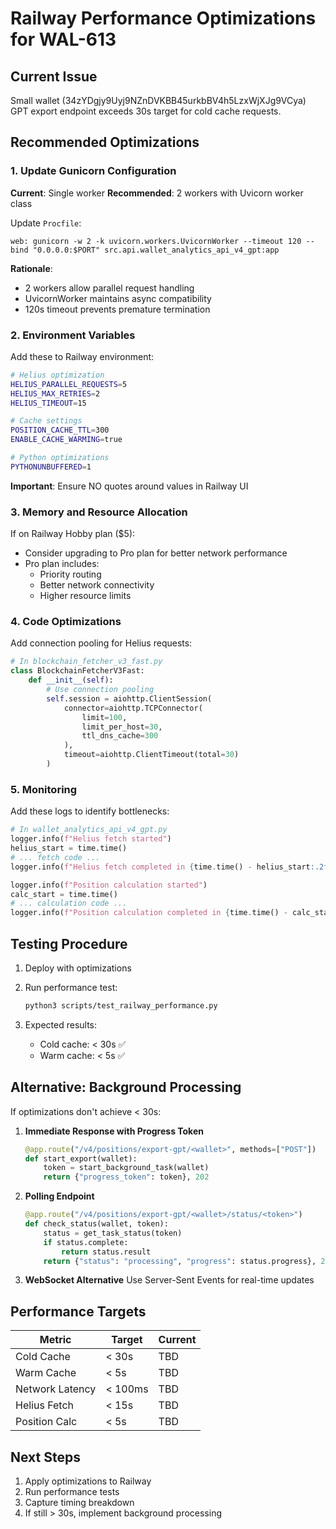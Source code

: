 # Railway Performance Optimizations for WAL-613

## Current Issue

Small wallet (34zYDgjy9Uyj9NZnDVKBB45urkbBV4h5LzxWjXJg9VCya) GPT export endpoint exceeds 30s target for cold cache requests.

## Recommended Optimizations

### 1. Update Gunicorn Configuration

**Current**: Single worker
**Recommended**: 2 workers with Uvicorn worker class

Update `Procfile`:
```
web: gunicorn -w 2 -k uvicorn.workers.UvicornWorker --timeout 120 --bind "0.0.0.0:$PORT" src.api.wallet_analytics_api_v4_gpt:app
```

**Rationale**: 
- 2 workers allow parallel request handling
- UvicornWorker maintains async compatibility
- 120s timeout prevents premature termination

### 2. Environment Variables

Add these to Railway environment:
```bash
# Helius optimization
HELIUS_PARALLEL_REQUESTS=5
HELIUS_MAX_RETRIES=2
HELIUS_TIMEOUT=15

# Cache settings
POSITION_CACHE_TTL=300
ENABLE_CACHE_WARMING=true

# Python optimizations
PYTHONUNBUFFERED=1
```

**Important**: Ensure NO quotes around values in Railway UI

### 3. Memory and Resource Allocation

If on Railway Hobby plan ($5):
- Consider upgrading to Pro plan for better network performance
- Pro plan includes:
  - Priority routing
  - Better network connectivity
  - Higher resource limits

### 4. Code Optimizations

Add connection pooling for Helius requests:

```python
# In blockchain_fetcher_v3_fast.py
class BlockchainFetcherV3Fast:
    def __init__(self):
        # Use connection pooling
        self.session = aiohttp.ClientSession(
            connector=aiohttp.TCPConnector(
                limit=100,
                limit_per_host=30,
                ttl_dns_cache=300
            ),
            timeout=aiohttp.ClientTimeout(total=30)
        )
```

### 5. Monitoring

Add these logs to identify bottlenecks:

```python
# In wallet_analytics_api_v4_gpt.py
logger.info(f"Helius fetch started")
helius_start = time.time()
# ... fetch code ...
logger.info(f"Helius fetch completed in {time.time() - helius_start:.2f}s")

logger.info(f"Position calculation started")
calc_start = time.time()
# ... calculation code ...
logger.info(f"Position calculation completed in {time.time() - calc_start:.2f}s")
```

## Testing Procedure

1. Deploy with optimizations
2. Run performance test:
   ```bash
   python3 scripts/test_railway_performance.py
   ```

3. Expected results:
   - Cold cache: < 30s ✅
   - Warm cache: < 5s ✅

## Alternative: Background Processing

If optimizations don't achieve < 30s:

1. **Immediate Response with Progress Token**
   ```python
   @app.route("/v4/positions/export-gpt/<wallet>", methods=["POST"])
   def start_export(wallet):
       token = start_background_task(wallet)
       return {"progress_token": token}, 202
   ```

2. **Polling Endpoint**
   ```python
   @app.route("/v4/positions/export-gpt/<wallet>/status/<token>")
   def check_status(wallet, token):
       status = get_task_status(token)
       if status.complete:
           return status.result
       return {"status": "processing", "progress": status.progress}, 202
   ```

3. **WebSocket Alternative**
   Use Server-Sent Events for real-time updates

## Performance Targets

| Metric | Target | Current |
|--------|--------|---------|
| Cold Cache | < 30s | TBD |
| Warm Cache | < 5s | TBD |
| Network Latency | < 100ms | TBD |
| Helius Fetch | < 15s | TBD |
| Position Calc | < 5s | TBD |

## Next Steps

1. Apply optimizations to Railway
2. Run performance tests
3. Capture timing breakdown
4. If still > 30s, implement background processing 